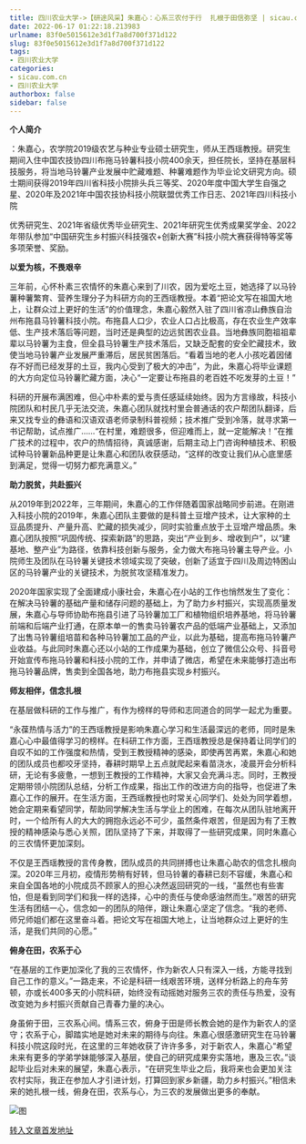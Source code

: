 ```yaml
---
title: 四川农业大学->【研途风采】朱嘉心：心系三农付于行  扎根于田信弥坚 | sicau.com.cn
date: 2022-06-17 01:22:18.213983
urlname: 83f0e5015612e3d1f7a8d700f371d122
slug: 83f0e5015612e3d1f7a8d700f371d122
tags: 
- 四川农业大学
categories:
- sicau.com.cn
- 四川农业大学
authorbox: false
sidebar: false
---
```

**个人简介**

：朱嘉心，农学院2019级农艺与种业专业硕士研究生，师从王西瑶教授。研究生期间入住中国农技协四川布拖马铃薯科技小院400余天，担任院长，坚持在基层科技服务，将当地马铃薯产业发展中贮藏难题、种薯难题作为毕业论文研究方向。硕士期间获得2019年四川省科技小院排头兵三等奖、2020年度中国大学生自强之星、2020年及2021年中国农技协科技小院联盟优秀工作日志、2021年四川科技小院
<!--more-->
优秀研究生、2021年省级优秀毕业研究生、2021年研究生优秀成果奖学金、2022年带队参加“中国研究生乡村振兴科技强农+创新大赛”科技小院大赛获得特等奖等多项荣誉、奖励。  

**以爱为核，不畏艰辛**

三年前，心怀朴素三农情怀的朱嘉心来到了川农，因为爱吃土豆，她选择了以马铃薯种薯繁育、营养生理分子为科研方向的王西瑶教授。本着“把论文写在祖国大地上，让群众过上更好的生活”的价值理念，朱嘉心毅然入驻了四川省凉山彝族自治州布拖县马铃薯科技小院。布拖县人口少，农业人口占比极高，存在农业生产效率低、生产技术落后等问题，当时还是典型的边远贫困农业县。当地彝族同胞祖祖辈辈以马铃薯为主食，但全县马铃薯生产技术落后，又缺乏配套的安全贮藏技术，致使当地马铃薯产业发展严重滞后，居民贫困落后。“看着当地的老人小孩吃着因储存不好而已经发芽的土豆，我内心受到了极大的冲击”，为此，朱嘉心将毕业课题的大方向定位马铃薯贮藏方面，决心“一定要让布拖县的老百姓不吃发芽的土豆！”

科研的开展布满困难，但心中朴素的爱与责任感延续始终。因为方言缘故，科技小院团队和村民几乎无法交流，朱嘉心团队就找村里会普通话的农户帮团队翻译，后来又找专业的彝语和汉语双语老师录制科普视频；技术推广受到冷落，就寻求第一书记帮助，试点推广……“在村里，难题很多，但迎难而上，就一定能解决！”在推广技术的过程中，农户的热情招待，真诚感谢，后期主动上门咨询种植技术、积极试种马铃薯新品种更是让朱嘉心和团队收获感动，“这样的改变让我们从心底里感到满足，觉得一切努力都充满意义。”

**助力脱贫，共赴振兴**

从2019年到2022年，三年期间，朱嘉心的工作伴随着国家战略同步前进。在刚进入科技小院的2019年，朱嘉心团队主要做的是科普土豆增产技术，让大家种的土豆品质提升、产量升高、贮藏的损失减少，同时实验重点放于土豆增产增品质。朱嘉心团队按照“巩固传统、探索新路”的思路，突出“产业到乡、增收到户”，以“建基地、整产业”为路径，依靠科技创新与服务，全力做大布拖马铃薯主导产业。小院师生及团队在马铃薯关键技术领域实现了突破，创新了适宜于四川及周边特困山区的马铃薯产业的关键技术，为脱贫攻坚精准发力。

2020年国家实现了全面建成小康社会，朱嘉心在小站的工作也悄然发生了变化：在解决马铃薯的基础产量和储存问题的基础上，为了助力乡村振兴，实现高质量发展，朱嘉心与导师协助布拖县引进了马铃薯加工厂和植物组织培养基地，将马铃薯前端和后端产业打通，在原本单一的售卖马铃薯农产品的低端产业基础上，又添加了出售马铃薯组培苗和各种马铃薯加工品的产业，以此为基础，提高布拖马铃薯产业收益。与此同时朱嘉心还以小站的工作成果为基础，创立了微信公众号、抖音号开始宣传布拖马铃薯和科技小院的工作，并申请了微店，希望在未来能够打造出布拖马铃薯品牌，售卖到全国各地，助力布拖县实现乡村振兴。

**师友相伴，信念扎根**

在基层做科研的工作与推广，有作为榜样的导师和志同道合的同学一起尤为重要。

“永葆热情与活力”的王西瑶教授是影响朱嘉心学习和生活最深远的老师，同时是朱嘉心心中最值得学习的榜样。在科研工作方面，王西瑶教授总是保持着让同学们的自叹不如的工作强度和热情，受到王教授精神的感染，即使再苦再累，朱嘉心和她的团队成员也都咬牙坚持，春耕时期早上五点就爬起来看苗浇水，凌晨开会分析科研，无论有多疲惫，一想到王教授的工作精神，大家又会充满斗志。同时，王教授定期带领小院团队总结，分析工作成果，指出工作的改进方向的指导，也促进了朱嘉心工作的展开。在生活方面，王西瑶教授也时常关心同学们、处处为同学着想，她会定期来看望同学，帮助同学解决生活与学业上的困难，在每次从团队驻地离开时，一个给所有人的大大的拥抱永远必不可少，虽然条件艰苦，但是因为有了王教授的精神感染与悉心关照，团队坚持了下来，并取得了一些研究成果，同时朱嘉心的三农情怀更加深刻。

不仅是王西瑶教授的言传身教，团队成员的共同拼搏也让朱嘉心助农的信念扎根向深。2020年三月初，疫情形势稍有好转，但马铃薯的春耕已刻不容缓，朱嘉心和来自全国各地的小院成员不顾家人的担心决然返回研究的一线，“虽然也有些害怕，但是看到同学们和我一样的选择，心中的责任与使命感油然而生。”艰苦的研究生活有团结一心，信念如一的团队的陪伴，跟让朱嘉心坚定了信念。“我的老师、师兄师姐们都在这里奋斗着。把论文写在祖国大地上，让当地群众过上更好的生活，是我们共同的心愿。”

**俯身在田，农系于心**

“在基层的工作更加深化了我的三农情怀，作为新农人只有深入一线，方能寻找到自己工作的意义。”一路走来，不论是科研一线艰苦环境，送样分析路上的舟车劳顿，亦或长400多天的小院科研，始终没有动摇她对服务三农的责任与热爱，没有改变她为乡村振兴贡献自己青春力量的决心。

身虽俯于田，三农系心间。情系三农，俯身于田是师长教会她的是作为新农人的坚守；农系于心，脚踏实地是她对未来的期待与向往。朱嘉心很感激研究生在马铃薯科技小院这段时光，在这里的三年她收获了许许多多，对于新农人，朱嘉心“希望未来有更多的学弟学妹能够深入基层，使自己的研究成果夯实落地，惠及三农。”谈起毕业后对未来的展望，朱嘉心表示，“在研究生毕业之后，我将来也会更加关注农村实际，我正在参加人才引进计划，打算回到家乡新疆，助力乡村振兴。”相信未来的她扎根一线，俯身在田，农系与心，为三农的发展做出更多的奉献。

![图](https://news.sicau.edu.cn/__local/5/49/B0/D1C604BC278DBF3FB7EECA0678D_5A5F60B2_3642E.jpg)

[转入文章首发地址](https://news.sicau.edu.cn/info/1078/68406.htm)